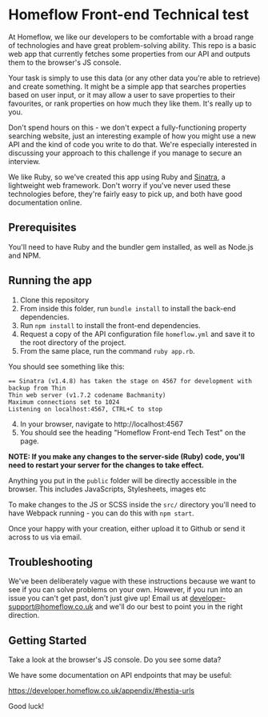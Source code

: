 # Homeflow Front-end Technical test

At Homeflow, we like our developers to be comfortable with a broad range of technologies and have great problem-solving ability. This repo is a basic web app that currently fetches some properties from our API and outputs them to the browser's JS console.

Your task is simply to use this data (or any other data you're able to retrieve) and create something. It might be a simple app that searches properties based on user input, or it may allow a user to save properties to their favourites, or rank properties on how much they like them. It's really up to you.

Don't spend hours on this - we don't expect a fully-functioning property searching website, just an interesting example of how you might use a new API and the kind of code you write to do that. We're especially interested in discussing your approach to this challenge if you manage to secure an interview.

We like Ruby, so we've created this app using Ruby and [Sinatra](http://sinatrarb.com/), a lightweight web framework. Don't worry if you've never used these technologies before, they're fairly easy to pick up, and both have good documentation online.

## Prerequisites

You'll need to have Ruby and the bundler gem installed, as well as Node.js and NPM.

## Running the app

1. Clone this repository
2. From inside this folder, run `bundle install` to install the back-end dependencies.
3. Run `npm install` to install the front-end dependencies.
4. Request a copy of the API configuration file `homeflow.yml` and save it to the root directory of the project.
5. From the same place, run the command `ruby app.rb`.

You should see something like this:

```
== Sinatra (v1.4.8) has taken the stage on 4567 for development with backup from Thin
Thin web server (v1.7.2 codename Bachmanity)
Maximum connections set to 1024
Listening on localhost:4567, CTRL+C to stop
```

4. In your browser, navigate to http://localhost:4567
5. You should see the heading "Homeflow Front-end Tech Test" on the page.

**NOTE: If you make any changes to the server-side (Ruby) code, you'll need to restart your server for the changes to take effect.**

Anything you put in the `public` folder will be directly accessible in the browser. This includes JavaScripts, Stylesheets, images etc

To make changes to the JS or SCSS inside the `src/` directory you'll need to have Webpack running - you can do this with `npm start`.

Once your happy with your creation, either upload it to Github or send it across to us via email.

## Troubleshooting

We've been deliberately vague with these instructions because we want to see if you can solve problems on your own. However, if you run into an issue you can't get past, don't just give up! Email us at developer-support@homeflow.co.uk and we'll do our best to point you in the right direction.

## Getting Started

Take a look at the browser's JS console. Do you see some data?

We have some documentation on API endpoints that may be useful:

https://developer.homeflow.co.uk/appendix/#hestia-urls

Good luck!
